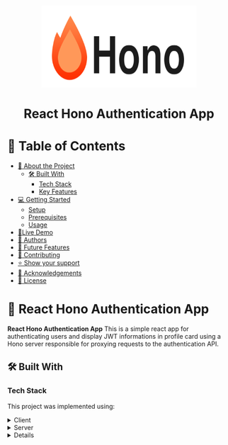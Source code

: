 <a name="readme-top"></a>

<div align="center">
    <img src='./public/images/hono-title.png' width =350 height=185 alt='App Logo'/>
  <h1><b>React Hono Authentication App</b></h1>
</div>

<!-- TABLE OF CONTENTS -->

# 📗 Table of Contents

- [📖 About the Project](#about-project)
  - [🛠 Built With](#built-with)
    - [Tech Stack](#tech-stack)
    - [Key Features](#key-features)
- [💻 Getting Started](#getting-started)
  - [Setup](#setup)
  - [Prerequisites](#prerequisites)
  - [Usage](#usage)
- [🚀Live Demo](#livedemo)
- [👥 Authors](#authors)
- [🔭 Future Features](#future-features)
- [🤝 Contributing](#contributing)
- [⭐️ Show your support](#support)
- [🙏 Acknowledgements](#acknowledgements)
- [📝 License](#license)

# 📖 React Hono Authentication App <a name="about-project"></a>

**React Hono Authentication App** This is a simple react app for authenticating users and display JWT informations in profile card using a Hono server responsible for proxying requests to the authentication API.


## 🛠 Built With <a name="built-with"></a>

### Tech Stack <a name="tech-stack"></a>

This project was implemented using:

<details>
  <summary>Client</summary>
  <ul>
    <li><a href="https://nextjs.org/">Next.js</a></li>
  </ul>
</details>

<details>
  <summary>Server</summary>
  <ul>
    <li><a href="https://hono.dev/">Hono</a></li>
  </ul>
</details>

<details>

### Key Features <a name="key-features"></a>

- **Authentication with Hono server**
- **Manage Global state with Redux**
- **Display profile from JWT response data**
- **Logout**

<p align="right">(<a href="#readme-top">back to top</a>)</p>

## 💻 Getting Started <a name="getting-started"></a>

To get a local copy up and running, follow these steps:

### Prerequisites

In order to run this project you need to have installed:

- [ ] You’ll need to have Nodejs on your machine.

Optionally, in order to modify this project you should to have installed:

- [ ] Git.

- [ ] Code editor like: [Visual Studio code](https://code.visualstudio.com/), or others...

### Setup

To clone this repository to your desired folder:

```console
git clone https://github.com/chiztechnology/react-hono-authentication-app.git
```

- Access the cloned directory with:

```console
cd react-hono-authentication-app
```

- Open it with your favorite code editor.

### Usage


In order to launch the app, it's mandatory to install the node dependencies then run the project

first install the dependencies
```console
npm install
```

then run the development server:

```bash
npm run dev
# or
yarn dev
# or
pnpm dev
# or
bun dev
```

Open [http://localhost:3000](http://localhost:3000) with your browser to see the result.


<p align="right">(<a href="#readme-top">back to top</a>)</p>

## 🚀Live Demo <a name="livedemo"></a>

- Click [here to test the live version deployed on render](https://react-hono-authentication-app.onrender.com)

- Watch this short video presentation of [by clicking on this link](https://drive.google.com/file/d/1mGJC9CGKaB3oEqFHVQUVKbYG9SHH66N7/view?usp=sharing)

<p align="right">(<a href="#readme-top">back to top</a>)</p>

## 👥 Author <a name="authors"></a>

👤 **Israel CHIZUNGU**

- GitHub: [chiztechnology](https://github.com/chiztechnology)
- Twitter: [IsraelChizungu](https://twitter.com/IsraelChizungu)
- LinkedIn: [IsraelChizungu](https://www.linkedin.com/in/israelchizungu/)
- Portfolio: [IsraelCH](http://www.israel-portfolio.onrender.com)

<p align="right">(<a href="#readme-top">back to top</a>)</p>

## 🔭 Future Features <a name="future-features"></a>

We will implement this on the future:

- [ ] **Fix api endpoint**

<p align="right">(<a href="#readme-top">back to top</a>)</p>

## 🤝 Contributing <a name="contributing"></a>

Contributions, issues, and feature requests are welcome!

Feel free to check the [issues page](https://github.com/chiztechnology/react-hono-authentication-app/issues).

<p align="right">(<a href="#readme-top">back to top</a>)</p>

## ⭐️ Show your support <a name="support"></a>

Give a ⭐️ if you like this project!

<p align="right">(<a href="#readme-top">back to top</a>)</p>

## 🙏 Acknowledgments <a name="acknowledgements"></a>

For the open source dev communities, espacially [the TailwindCSS community](https://v1.tailwindcss.com/community) I address my gratitude

<p align="right">(<a href="#readme-top">back to top</a>)</p>

## 📝 License <a name="license"></a>

This project is [MIT](./LICENSE) licensed.

<p align="right">(<a href="#readme-top">back to top</a>)

